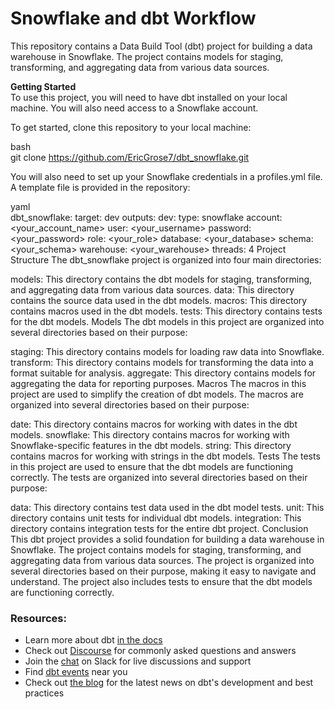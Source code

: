 # Snowflake and dbt Workflow

This repository contains a Data Build Tool (dbt) project for building a data warehouse in Snowflake. The project contains models for staging, transforming, and aggregating data from various data sources.

**Getting Started**   <br>
To use this project, you will need to have dbt installed on your local machine. You will also need access to a Snowflake account.

To get started, clone this repository to your local machine:

bash <br>
git clone https://github.com/EricGrose7/dbt_snowflake.git

You will also need to set up your Snowflake credentials in a profiles.yml file. A template file is provided in the repository:

yaml   <br>
dbt_snowflake:
  target: dev
  outputs:
    dev:
      type: snowflake
      account: <your_account_name>
      user: <your_username>
      password: <your_password>
      role: <your_role>
      database: <your_database>
      schema: <your_schema>
      warehouse: <your_warehouse>
      threads: 4
Project Structure
The dbt_snowflake project is organized into four main directories:

models: This directory contains the dbt models for staging, transforming, and aggregating data from various data sources.
data: This directory contains the source data used in the dbt models.
macros: This directory contains macros used in the dbt models.
tests: This directory contains tests for the dbt models.
Models
The dbt models in this project are organized into several directories based on their purpose:

staging: This directory contains models for loading raw data into Snowflake.
transform: This directory contains models for transforming the data into a format suitable for analysis.
aggregate: This directory contains models for aggregating the data for reporting purposes.
Macros
The macros in this project are used to simplify the creation of dbt models. The macros are organized into several directories based on their purpose:

date: This directory contains macros for working with dates in the dbt models.
snowflake: This directory contains macros for working with Snowflake-specific features in the dbt models.
string: This directory contains macros for working with strings in the dbt models.
Tests
The tests in this project are used to ensure that the dbt models are functioning correctly. The tests are organized into several directories based on their purpose:

data: This directory contains test data used in the dbt model tests.
unit: This directory contains unit tests for individual dbt models.
integration: This directory contains integration tests for the entire dbt project.
Conclusion
This dbt project provides a solid foundation for building a data warehouse in Snowflake. The project contains models for staging, transforming, and aggregating data from various data sources. The project is organized into several directories based on their purpose, making it easy to navigate and understand. The project also includes tests to ensure that the dbt models are functioning correctly.



### Resources:
- Learn more about dbt [in the docs](https://docs.getdbt.com/docs/introduction)
- Check out [Discourse](https://discourse.getdbt.com/) for commonly asked questions and answers
- Join the [chat](https://community.getdbt.com/) on Slack for live discussions and support
- Find [dbt events](https://events.getdbt.com) near you
- Check out [the blog](https://blog.getdbt.com/) for the latest news on dbt's development and best practices
